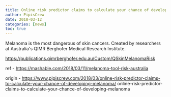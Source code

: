 ```yaml
---
title: Online risk predictor claims to calculate your chance of developing melanoma
author: PipisCrew
date: 2018-03-12
categories: [news]
toc: true
---
```


Melanoma is the most dangerous of skin cancers. Created by researchers at Australia's QIMR Berghofer Medical Research Institute.

https://publications.qimrberghofer.edu.au/Custom/QSkinMelanomaRisk

ref - https://mashable.com/2018/03/11/melanoma-tool-risk-australia

origin - https://www.pipiscrew.com/2018/03/online-risk-predictor-claims-to-calculate-your-chance-of-developing-melanoma/ online-risk-predictor-claims-to-calculate-your-chance-of-developing-melanoma